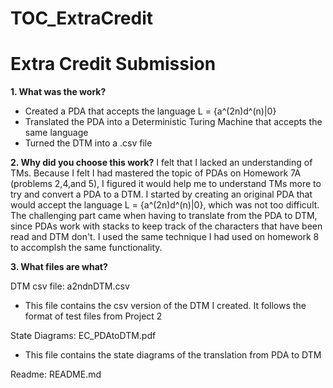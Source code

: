 # TOC_ExtraCredit
# Extra Credit Submission
**1. What was the work?**
- Created a PDA that accepts the language L = {a^(2n)d^(n)|0}
- Translated the PDA into a Deterministic Turing Machine that accepts the same language
- Turned the DTM into a .csv file

**2. Why did you choose this work?**
  I felt that I lacked an understanding of TMs. Because I felt I had mastered the topic of PDAs on Homework 7A (problems 2,4,and 5), I figured it would help me to understand TMs more to try and convert a PDA to a DTM. I started by creating an original PDA that would accept the language  L = {a^(2n)d^(n)|0}, which was not too difficult. The challenging part came when having to translate from the PDA to DTM, since PDAs work with stacks to keep track of the characters that have been read and DTM don't. I used the same technique I had used on homework 8 to accomplsh the same functionality.
  
**3. What files are what?**

  DTM csv file: a2ndnDTM.csv
  - This file contains the csv version of the DTM I created. It follows the format of test files from Project 2

State Diagrams: EC_PDAtoDTM.pdf
- This file contains the state diagrams of the translation from PDA to DTM

Readme: README.md

